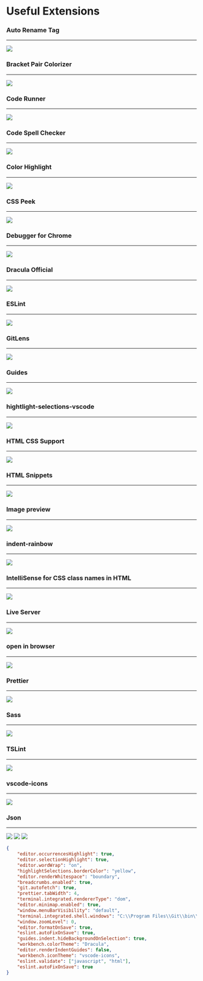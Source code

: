 # Useful Extensions

### Auto Rename Tag

<hr>

<img src="https://i.postimg.cc/6QZCXFFQ/Auto-Rename-Tag.png">

### Bracket Pair Colorizer

<hr>

<img src="https://i.postimg.cc/8k7fQ2Wg/Bracket-Pair-Colorizer.png">

### Code Runner

<hr>

<img src="https://i.postimg.cc/2jWjxrhy/Code-Runner.png">

### Code Spell Checker

<hr>

<img src="https://i.postimg.cc/XqLzgrgt/Code-Spell-Checker.png">

### Color Highlight

<hr>

<img src="https://i.postimg.cc/tChh80QC/Color-Highlight.png">

### CSS Peek

<hr>

<img src="https://i.postimg.cc/2jWcjKRg/CSS-Peek.png">

### Debugger for Chrome

<hr>

<img src="https://i.postimg.cc/bJ3fLYpD/Debugger-for-Chrome.png">

### Dracula Official

<hr>

<img src="https://i.postimg.cc/rw4FfTvQ/Dracula-Official.png">

### ESLint

<hr>

<img src="https://i.postimg.cc/6qDTQpk4/ESLint.png">

### GitLens

<hr>

<img src="https://i.postimg.cc/3xLNy9QH/GitLens.png">

### Guides

<hr>

<img src="https://i.postimg.cc/TP9z2Nzr/Guides.png">

### hightlight-selections-vscode

<hr>

<img src="https://i.postimg.cc/1XPMgyDX/hightlight-selections-vscode.png">

### HTML CSS Support

<hr>

<img src="https://i.postimg.cc/fWKf2nx7/HTML-CSS-Support.png">

### HTML Snippets

<hr>

<img src="https://i.postimg.cc/wM7MQmXG/HTML-Snippets.png">

### Image preview

<hr>

<img src="https://i.postimg.cc/g0tnXsRZ/Image-preview.png">

### indent-rainbow

<hr>

<img src="https://i.postimg.cc/fbVMFNtV/indent-rainbow.png">

### IntelliSense for CSS class names in HTML

<hr>

<img src="https://i.postimg.cc/65zwp3C7/Intelli-Sense-for-CSS-class-names-in-HTML.png">

### Live Server

<hr>

<img src="https://i.postimg.cc/brs0Sdsz/Live-Server.png">

### open in browser

<hr>

<img src="https://i.postimg.cc/sfvNb4J0/open-in-browser.png">

### Prettier

<hr>

<img src="https://i.postimg.cc/3Nv9N9S8/Prettier.png">

### Sass

<hr>

<img src="https://i.postimg.cc/jqH7xGvW/Sass.png">

### TSLint

<hr>

<img src="https://i.postimg.cc/MG1W08nV/TSLint.png">

### vscode-icons

<hr>

<img src="https://i.postimg.cc/tRk4my2z/vscode-icons.png">

### Json

<hr>

<img src="https://i.postimg.cc/nV40ySD2/settings.png">

<img src="https://i.postimg.cc/SNt83cDV/open-Setting-Json.png">

<img src="https://i.postimg.cc/K8kL24Wb/Setting-Jsonfile.png">

```json
{
    "editor.occurrencesHighlight": true,
    "editor.selectionHighlight": true,
    "editor.wordWrap": "on",
    "highlightSelections.borderColor": "yellow",
    "editor.renderWhitespace": "boundary",
    "breadcrumbs.enabled": true,
    "git.autofetch": true,
    "prettier.tabWidth": 4,
    "terminal.integrated.rendererType": "dom",
    "editor.minimap.enabled": true,
    "window.menuBarVisibility": "default",
    "terminal.integrated.shell.windows": "C:\\Program Files\\Git\\bin\\bash.exe",
    "window.zoomLevel": 0,
    "editor.formatOnSave": true,
    "eslint.autoFixOnSave": true,
    "guides.indent.hideBackgroundOnSelection": true,
    "workbench.colorTheme": "Dracula",
    "editor.renderIndentGuides": false,
    "workbench.iconTheme": "vscode-icons",
    "eslint.validate": ["javascript", "html"],
    "eslint.autoFixOnSave": true
}
```
